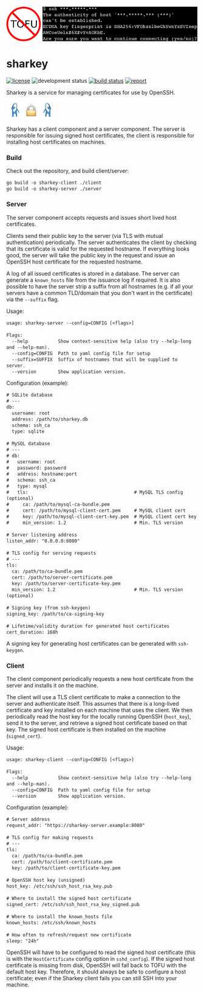![say no to TOFU](sharkey.png)

# sharkey

[![license](http://img.shields.io/badge/license-apache_2.0-blue.svg?style=flat)](https://raw.githubusercontent.com/square/certigo/master/LICENSE)
![development status](https://img.shields.io/badge/status-alpha-orange.svg)
[![build status](https://travis-ci.org/square/sharkey.svg?branch=master)](https://travis-ci.org/square/sharkey)
[![report](https://goreportcard.com/badge/github.com/square/sharkey)](https://goreportcard.com/report/github.com/square/sharkey)

Sharkey is a service for managing certificates for use by OpenSSH.

![sharks](dancing-sharks.png)

Sharkey has a client component and a server component. The server is
responsible for issuing signed host certificates, the client is responsible for
installing host certificates on machines.

### Build

Check out the repository, and build client/server:

    go build -o sharkey-client ./client
    go build -o sharkey-server ./server

### Server

The server component accepts requests and issues short lived host certificates.

Clients send their public key to the server (via TLS with
mutual authentication) periodically. The server authenticates the client by
checking that its certificate is valid for the requested hostname. If
everything looks good, the server will take the public key in the request and
issue an OpenSSH host certificate for the requested hostname.

A log of all issued certificates is stored in a database. The server can
generate a `known_hosts` file from the issuance log if required. It is also
possible to have the server strip a suffix from all hostnames (e.g. if all your
servers have a common TLD/domain that you don't want in the certificate) via
the `--suffix` flag. 

Usage:

    usage: sharkey-server --config=CONFIG [<flags>]

    Flags:
      --help           Show context-sensitive help (also try --help-long and --help-man).
      --config=CONFIG  Path to yaml config file for setup
      --suffix=SUFFIX  Suffix of hostnames that will be supplied to server.
      --version        Show application version.

Configuration (example):

    # SQLite database
    # ---
    db:
      username: root
      address: /path/to/sharkey.db
      schema: ssh_ca
      type: sqlite

    # MySQL database
    # ---
    # db:
    #   username: root
    #   password: password
    #   address: hostname:port
    #   schema: ssh_ca
    #   type: mysql
    #   tls:                                       # MySQL TLS config (optional)
    #     ca: /path/to/mysql-ca-bundle.pem
    #     cert: /path/to/mysql-client-cert.pem     # MySQL client cert
    #     key: /path/to/mysql-client-cert-key.pem  # MySQL client cert key
    #     min_version: 1.2                         # Min. TLS version

    # Server listening address
    listen_addr: "0.0.0.0:8080"

    # TLS config for serving requests
    # ---
    tls:
      ca: /path/to/ca-bundle.pem
      cert: /path/to/server-certificate.pem 
      key: /path/to/server-certificate-key.pem
      min_version: 1.2                             # Min. TLS version (optional) 

    # Signing key (from ssh-keygen)
    signing_key: /path/to/ca-signing-key 

    # Lifetime/validity duration for generated host certificates
    cert_duration: 168h

A signing key for generating host certificates can be generated with `ssh-keygen`.

### Client

The client component periodically requests a new host certificate from the
server and installs it on the machine.

The client will use a TLS client certificate to make a
connection to the server and authenticate itself. This assumes that there is a
long-lived certificate and key installed on each machine that uses the client. We
then periodically read the host key for the locally running OpenSSH (`host_key`), send it
to the server, and retrieve a signed host certificate based on that key. The
signed host certificate is then installed on the machine (`signed_cert`).

Usage:

    usage: sharkey-client --config=CONFIG [<flags>]
    
    Flags:
      --help           Show context-sensitive help (also try --help-long and --help-man).
      --config=CONFIG  Path to yaml config file for setup
      --version        Show application version.

Configuration (example):

    # Server address
    request_addr: "https://sharkey-server.example:8080"

    # TLS config for making requests
    # ---
    tls:
      ca: /path/to/ca-bundle.pem
      cert: /path/to/client-certificate.pem 
      key: /path/to/client-certificate-key.pem

    # OpenSSH host key (unsigned)
    host_key: /etc/ssh/ssh_host_rsa_key.pub

    # Where to install the signed host certificate
    signed_cert: /etc/ssh/ssh_host_rsa_key_signed.pub

    # Where to install the known_hosts file
    known_hosts: /etc/ssh/known_hosts

    # How often to refresh/request new certificate
    sleep: "24h"

OpenSSH will have to be configured to read the signed host certificate
(this is with the `HostCertificate` config option in `sshd_config`). If the signed host
certificate is missing from disk, OpenSSH will fall back to TOFU with the
default host key. Therefore, it should always be safe to configure a host
certificate; even if the Sharkey client fails you can still SSH into your
machine. 

